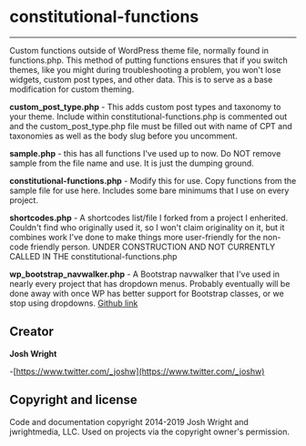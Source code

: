 # constitutional-functions
---

Custom functions outside of WordPress theme file, normally found in functions.php. This method of putting functions ensures that if you switch themes, like you might during troubleshooting a problem, you won't lose widgets, custom post types, and other data. This is to serve as a base modification for custom theming.

**custom_post_type.php** - This adds custom post types and taxonomy to your theme. Include within constitutional-functions.php is commented out and the custom_post_type.php file must be filled out with name of CPT and taxonomies as well as the body slug before you uncomment.

**sample.php** - this has all functions I've used up to now. Do NOT remove sample from the file name and use. It is just the dumping ground. 

**constitutional-functions.php** - Modify this for use. Copy functions from the sample file for use here. Includes some bare minimums that I use on every project.

**shortcodes.php** - A shortcodes list/file I forked from a project I enherited. Couldn't find who originally used it, so I won't claim originality on it, but it combines work I've done to make things more user-friendly for the non-code friendly person. UNDER CONSTRUCTION AND NOT CURRENTLY CALLED IN THE constitutional-functions.php

**wp_bootstrap_navwalker.php** - A Bootstrap navwalker that I've used in nearly every project that has dropdown menus. Probably eventually will be done away with once WP has better support for Bootstrap classes, or we stop using dropdowns. [Github link](https://github.com/wp-bootstrap/wp-bootstrap-navwalker)

## Creator

**Josh Wright**

-[https://www.twitter.com/_joshw](https://www.twitter.com/_joshw)

## Copyright and license

Code and documentation copyright 2014-2019 Josh Wright and jwrightmedia, LLC. Used on projects via the copyright owner's permission.